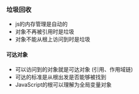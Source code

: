 ### 垃圾回收

* js的内存管理是自动的
* 对象不再被引用时是垃圾
* 对象不能从根上访问到时是垃圾

#### 可达对象

* 可以访问到的对象就是可达对象 (引用、作用域链)
* 可达的标准是从根出发是否能够被找到
* JavaScript的根可以理解为全局变量对象

